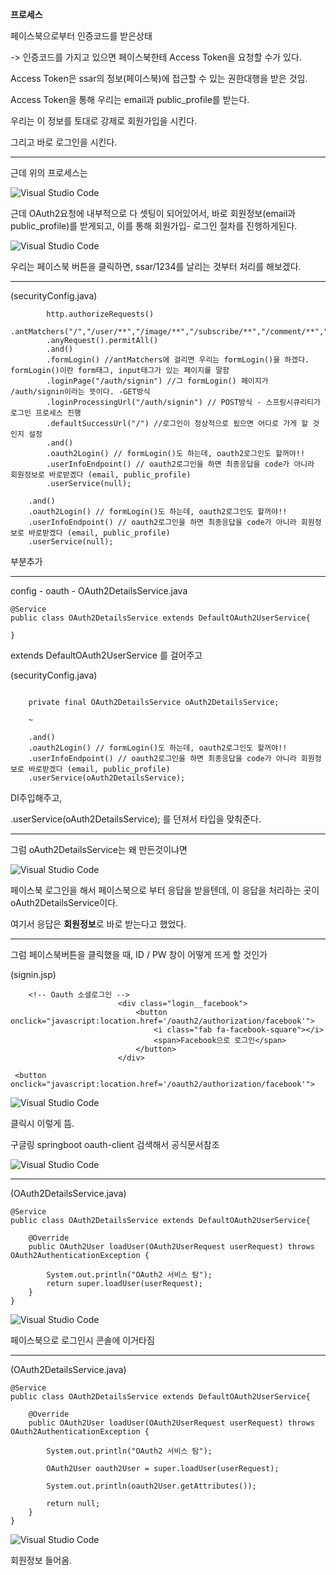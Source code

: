 **프로세스**

페이스북으로부터 인증코드를 받은상태

-> 인증코드를 가지고 있으면 페이스북한테 Access Token을 요청할 수가 있다.

Access Token은 ssar의 정보(페이스북)에 접근할 수 있는 권한대행을 받은 것임.

Access Token을 통해 우리는 email과 public_profile를 받는다.

우리는 이 정보를 토대로 강제로 회원가입을 시킨다.

그리고 바로 로그인을 시킨다.

---

근데 위의 프로세스는

![Visual Studio Code](/img/%ED%8E%98%EC%9D%B4%EC%8A%A4%EB%B6%812.png)

근데 OAuth2요청에 내부적으로 다 셋팅이 되어있어서, 바로 회원정보(email과 public_profile)를 받게되고, 이를 통해 회원가입- 로그인 절차를 진행하게된다.

![Visual Studio Code](/img/%ED%8E%98%EC%9D%B4%EC%8A%A4%EB%B6%813.png)

우리는 페이스북 버튼을 클릭하면, ssar/1234를 날리는 것부터 처리를 해보겠다.

---

(securityConfig.java)

```
		http.authorizeRequests()
		.antMatchers("/","/user/**","/image/**","/subscribe/**","/comment/**","/api/**").authenticated()
		.anyRequest().permitAll()
		.and()
		.formLogin() //antMatchers에 걸리면 우리는 formLogin()을 하겠다. formLogin()이란 form태그, input태그가 있는 페이지를 말함
		.loginPage("/auth/signin") //그 formLogin() 페이지가 /auth/signin이라는 뜻이다. -GET방식
		.loginProcessingUrl("/auth/signin") // POST방식 - 스프링시큐리티가 로그인 프로세스 진행
		.defaultSuccessUrl("/") //로그인이 정상적으로 됬으면 어디로 가게 할 것인지 설정
		.and()
		.oauth2Login() // formLogin()도 하는데, oauth2로그인도 할꺼야!!
		.userInfoEndpoint() // oauth2로그인을 하면 최종응답을 code가 아니라 회원정보로 바로받겠다 (email, public_profile)
		.userService(null);
```

```
    .and()
    .oauth2Login() // formLogin()도 하는데, oauth2로그인도 할꺼야!!
    .userInfoEndpoint() // oauth2로그인을 하면 최종응답을 code가 아니라 회원정보로 바로받겠다 (email, public_profile)
    .userService(null);
```

부분추가

---

config - oauth - OAuth2DetailsService.java

```
@Service
public class OAuth2DetailsService extends DefaultOAuth2UserService{

}
```

extends DefaultOAuth2UserService 를 걸어주고

(securityConfig.java)

```

    private final OAuth2DetailsService oAuth2DetailsService;

    ~

    .and()
    .oauth2Login() // formLogin()도 하는데, oauth2로그인도 할꺼야!!
    .userInfoEndpoint() // oauth2로그인을 하면 최종응답을 code가 아니라 회원정보로 바로받겠다 (email, public_profile)
    .userService(oAuth2DetailsService);
```

DI주입해주고,

.userService(oAuth2DetailsService); 를 던져서 타입을 맞춰준다.

---

그럼 oAuth2DetailsService는 왜 만든것이냐면

![Visual Studio Code](/img/oAuth2DetailsService.png)

페이스북 로그인을 해서 페이스북으로 부터 응답을 받을텐데, 이 응답을 처리하는 곳이 oAuth2DetailsService이다.

여기서 응답은 **회원정보**로 바로 받는다고 했었다.

---

그럼 페이스북버튼을 클릭했을 때, ID / PW 창이 어떻게 뜨게 할 것인가

(signin.jsp)

```
    <!-- Oauth 소셜로그인 -->
                        <div class="login__facebook">
                            <button onclick="javascript:location.href='/oauth2/authorization/facebook'">
                                <i class="fab fa-facebook-square"></i>
                                <span>Facebook으로 로그인</span>
                            </button>
                        </div>
```

```
 <button onclick="javascript:location.href='/oauth2/authorization/facebook'">
```

![Visual Studio Code](/img/%ED%8E%98%EC%9D%B4%EC%8A%A4%EB%B6%814.png)

클릭시 이렇게 뜸.

구글링 springboot oauth-client 검색해서 공식문서참조

![Visual Studio Code](/img/oAuth2_doc.png)

---

(OAuth2DetailsService.java)

```
@Service
public class OAuth2DetailsService extends DefaultOAuth2UserService{

	@Override
	public OAuth2User loadUser(OAuth2UserRequest userRequest) throws OAuth2AuthenticationException {

		System.out.println("OAuth2 서비스 탐");
		return super.loadUser(userRequest);
	}
}

```

![Visual Studio Code](/img/oAuth2%EC%BD%98%EC%86%94.png)

페이스북으로 로그인시 콘솔에 이거타짐

---

(OAuth2DetailsService.java)

```
@Service
public class OAuth2DetailsService extends DefaultOAuth2UserService{

	@Override
	public OAuth2User loadUser(OAuth2UserRequest userRequest) throws OAuth2AuthenticationException {

		System.out.println("OAuth2 서비스 탐");

		OAuth2User oauth2User = super.loadUser(userRequest);

		System.out.println(oauth2User.getAttributes());

		return null;
	}
}

```

![Visual Studio Code](/img/%ED%9A%8C%EC%9B%90%EC%A0%95%EB%B3%B4.png)

회원정보 들어옴.
